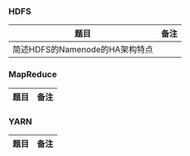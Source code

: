 ### HDFS

| 题目                           | 备注 |
| ------------------------------ | ---- |
| 简述HDFS的Namenode的HA架构特点 |      |

### MapReduce

| 题目 | 备注 |
| ---- | ---- |

### YARN

| 题目 | 备注 |
| ---- | ---- |
